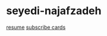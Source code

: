 # seyedi-najafzadeh
<a href="https://github.com/Montazeri-1402/resume">resume</a>
<a href="https://github.com/Montazeri-1402/sub_card">subscribe cards</a>
